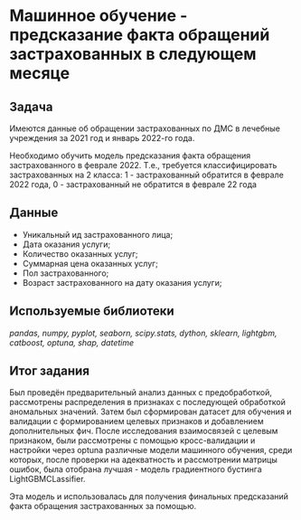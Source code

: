# Машинное обучение - предсказание факта обращений застрахованных в следующем месяце

## Задача

Имеются данные об обращении застрахованных по ДМС в лечебные учреждения за 2021 год и январь 2022-го года.

Необходимо обучить модель предсказания факта обращения застрахованного в феврале 2022. Т.е., требуется классифицировать застрахованных на 2 класса: 
1 - застрахованный обратится в феврале 2022 года, 0 - застрахованный не обратится в феврале 22 года

## Данные

- Уникальный ид застрахованного лица;
- Дата оказания услуги;
- Количество оказанных услуг;
- Суммарная цена оказанных услуг;
- Пол застрахованного;
- Возраст застрахованного на дату оказания услуги;

## Используемые библиотеки

*pandas, numpy, pyplot, seaborn, scipy.stats, dython, sklearn, lightgbm, catboost, optuna, shap, datetime*

## Итог задания

Был проведён предварительный анализ данных с предобработкой, рассмотрены распределения в признаках с последующей обработкой аномальных значений. Затем был сформирован
датасет для обучения и валидации с формированием целевых признаков и добавлением дополнительных фич. После исследования взаимосвязей с целевым признаком,
были рассмотрены с помощью кросс-валидации и настройки через optuna различные модели машинного обучения, среди которых, после проверки на адекватность и 
рассмотрении матрицы ошибок, была отобрана лучшая - модель градиентного бустинга LightGBMCLassifier.

Эта модель и использовалась для получения финальных предсказаний факта обращения застрахованных за помощью.

